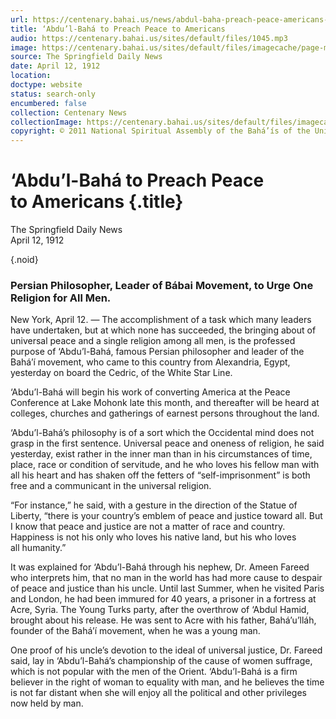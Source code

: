 ```yaml
---
url: https://centenary.bahai.us/news/abdul-baha-preach-peace-americans-0
title: ‘Abdu’l-Bahá to Preach Peace to Americans
audio: https://centenary.bahai.us/sites/default/files/1045.mp3
image: https://centenary.bahai.us/sites/default/files/imagecache/page-main-image/images/press_clippings/04-12-1912%2CThe%20Springfield%20Daily%20News%2CAbdul%20Baha%20To%20Preach%20Peace%20To%20Americans.png
source: The Springfield Daily News
date: April 12, 1912
location: 
doctype: website
status: search-only
encumbered: false
collection: Centenary News
collectionImage: https://centenary.bahai.us/sites/default/files/imagecache/theme-image/main_image/abdulbaha-overview-small_0.jpg
copyright: © 2011 National Spiritual Assembly of the Bahá’ís of the United States
---
```



# ‘Abdu’l-Bahá to Preach Peace to Americans {.title}

The Springfield Daily News  
April 12, 1912  

{.noid}  



### Persian Philosopher, Leader of Bábai Movement, to Urge One Religion for All Men.

New York, April 12. — The accomplishment of a task which many leaders have undertaken, but at which none has succeeded, the bringing about of universal peace and a single religion among all men, is the professed purpose of ‘Abdu’l-Bahá, famous Persian philosopher and leader of the Bahá’í movement, who came to this country from Alexandria, Egypt, yesterday on board the Cedric, of the White Star Line.

‘Abdu’l-Bahá will begin his work of converting America at the Peace Conference at Lake Mohonk late this month, and thereafter will be heard at colleges, churches and gatherings of earnest persons throughout the land.

‘Abdu’l-Bahá’s philosophy is of a sort which the Occidental mind does not grasp in the first sentence. Universal peace and oneness of religion, he said yesterday, exist rather in the inner man than in his circumstances of time, place, race or condition of servitude, and he who loves his fellow man with all his heart and has shaken off the fetters of “self-imprisonment” is both free and a communicant in the universal religion.

“For instance,” he said, with a gesture in the direction of the Statue of Liberty, “there is your country’s emblem of peace and justice toward all. But I know that peace and justice are not a matter of race and country. Happiness is not his only who loves his native land, but his who loves all humanity.”

It was explained for ‘Abdu’l-Bahá through his nephew, Dr. Ameen Fareed who interprets him, that no man in the world has had more cause to despair of peace and justice than his uncle. Until last Summer, when he visited Paris and London, he had been immured for 40 years, a prisoner in a fortress at Acre, Syria. The Young Turks party, after the overthrow of ‘Abdul Hamid, brought about his release. He was sent to Acre with his father, Bahá’u’lláh, founder of the Bahá’í movement, when he was a young man.

One proof of his uncle’s devotion to the ideal of universal justice, Dr. Fareed said, lay in ‘Abdu’l-Bahá’s championship of the cause of women suffrage, which is not popular with the men of the Orient. ‘Abdu’l-Bahá is a firm believer in the right of woman to equality with man, and he believes the time is not far distant when she will enjoy all the political and other privileges now held by man.